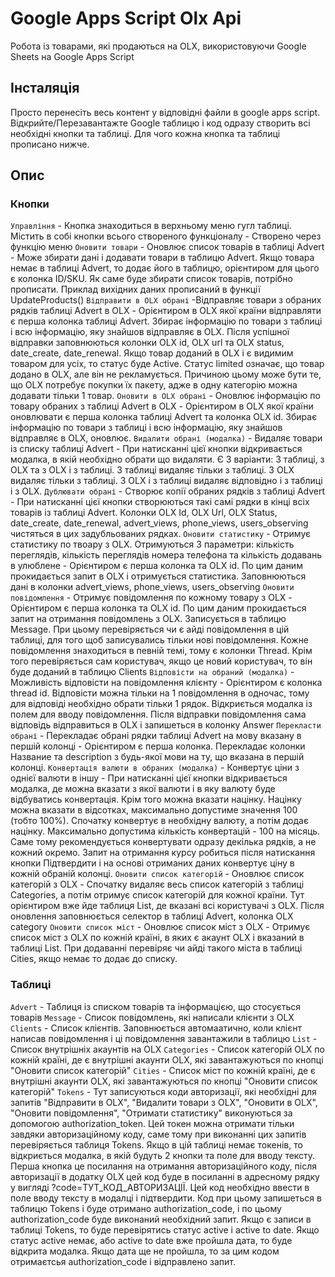 # Google Apps Script Olx Api
Робота із товарами, які продаються на OLX, використовуючи Google Sheets на Google Apps Script

## Інсталяція
Просто перенесіть весь контент у відповідні файли в google apps script. Відкрийте/Перезавантажте Google таблицю і код одразу створить всі необхідні кнопки та таблиці. Для чого кожна кнопка та таблиці прописано нижче.

## Опис
### Кнопки
`Управління`
    - Кнопка знаходиться в верхньому меню гугл таблиці. Містить в собі кнопки всього створеного функціоналу
    - Створено через функцію меню
`Оновити товари`
    - Оновлює список товарів в таблиці Advert
    - Може збирати дані і додавати товари в таблицю Advert. Якщо товара немає в таблиці Advert, то додає його в таблицю, орієнтиром для цього є колонка ID/SKU. Як саме буде збирати список товарів, потрібно прописати. Приклад вихідних даних прописаний в функції UpdateProducts()
`Відправити в OLX обрані`
    -Відправляє товари з обраних рядків таблиці Advert в OLX
    - Орієнтиром в OLX якої країни відправляти є перша колонка таблиці Advert. Збирає інформацію по товари з таблиці і всю інформацію, яку знайшов відправляє в OLX. Після успішної відправки заповнюються колонки OLX id, OLX url та OLX status, date_create, date_renewal. Якщо товар доданий в OLX і є видимим товаром для усіх, то статус буде Active. Статус limited означає, що товар додано в OLX, але він не рекламується. Причиною цьому може бути те, що OLX потребує покупки їх пакету, адже в одну категорію можна додавати тільки 1 товар.
`Оновити в OLX обрані`
    - Оновлює інформацію по товару обраних з таблиці Advert в OLX
    - Орієнтиром в OLX якої країни оновлювати є перша колонка таблиці Advert та колонка OLX id. Збирає інформацію по товари з таблиці і всю інформацію, яку знайшов відправляє в OLX, оновлює.
`Видалити обрані (модалка)`
    - Видаляє товари із списку таблиці Advert
    - При натисканні цієї кнопки відкривається модалка, в якій необхідно обрати що видаляти. Є 3 варіанти: З таблиці, з OLX та з OLX і з таблиці. З таблиці видаляє тільки з таблиці. З OLX видаляє тільки з таблиці. З OLX і з таблиці видаляє відповідно і з таблиці і з OLX.
`Дублювати обрані`
    - Створює копії обраних рядків з таблиці Advert
    - При натисканні цієї кнопки створюються такі самі рядки в кінці всіх товарів із таблиці Advert. Колонки OLX Id, OLX Url, OLX Status, date_create, date_renewal, advert_views, phone_views, users_observing чистяться в цих задубльованих рядках.
`Оновити статистику`
    - Отримує статистику по твоару з OLX. Отримуються 3 параметри: кількість переглядів, кількість переглядів номера телефона та кількість додавань в улюблене
    - Орієнтиром є перша колонка та OLX id. По цим даним прокидається запит в OLX і отримується статистика. Заповнюються дані в колонки advert_views, phone_views, users_observing
`Оновити повідомлення`
    - Отримує повідомлення по кожному товару з OLX
    - Орієнтиром є перша колонка та OLX id. По цим даним прокидається запит на отримання повідомлень з OLX.  Записується в таблицю Message. При цьому перевіряється чи є айді повідомлення в цій таблиці, для того щоб записувались тільки нові повідомлення. Кожне повідомлення знаходиться в певній темі, тому є колонки Thread. Крім того перевіряється сам користувач, якщо це новий користувач, то він буде доданий в таблицю Clients
`Відповісти на обраний (модалка)`
    - Можливість відповісти на повідомлення клієнту
    - Орієнтиром є колонка thread id. Відповісти можна тільки на 1 повідомлення в одночас, тому для відповіді необхідно обрати тільки 1 рядок. Відкриється модалка із полем для вводу повідомлення. Після відправки повідомлення сама відповідь відправиться в OLX і запишеться в колонку Answer
`Перекласти обрані`
    - Перекладає обрані рядки таблиці Advert на мову вказану в першій колонці
    - Орієнтиром є перша колонка. Перекладає колонки Название та description з будь-якої мови на ту, що вказана в першій колонці.
`Конвертація валюти в обраних (модалка)`
    - Конвертує ціни з однієї валюти в іншу
    - При натисканні цієї кнопки відкривається модалка, де можна вказати з якої валюти і в яку валюту буде відбуватись конвертація. Крім того можна вказати  націнку. Націнку можна вказати в відсотках, максимально допустиме значення 100 (тобто 100%). Спочатку конвертує в необхідну валюту, а потім додає націнку. Максимально допустима кількість конвертацій - 100 на місяць. Саме тому рекомендується конвертувати одразу декілька рядків, а не кожний окремо. Запит на отримання курсу робиться після натискання кнопки Підтвердити і на основі отриманих даних конвертує ціну в кожній обраній колонці.
`Оновити список категорій`
    - Оновлює список категорій з OLX
    - Спочатку видаляє весь список категорій з таблиці Categories, а потім отримує список категорій для кожної країни. Тут орієнтиром вже йде таблиця List, де вказані всі користувачі з OLX. Після оновлення заповнюється селектор в таблиці Advert, колонка OLX category
`Оновити список міст`
    - Оновлює список міст з OLX
    - Отримує список міст з OLX по кожній країні, в яких є акаунт OLX і вказаний в таблиці List. При додаванні перевіряє чи айді такого міста в таблиці Cities, якщо немає то додає до списку.

### Таблиці
`Advert`
    - Таблиця із списком товарів та інформацією, що стосується товарів
`Message`
    - Список повідомлень, які написали клієнти з OLX
`Clients`
    - Список клієнтів. Заповнюється автомаатично, коли клієнт написав повідомлення і ці повідомлення завантажили в таблицю
`List`
    - Список внутрішніх акаунтів на OLX
`Categories`
    - Список категорій OLX по кожній країні, де є внутрішні акаунти OLX, які завантажуються по кнопці "Оновити список категорій"
`Cities`
    - Список міст по кожній країні, де є внутрішні акаунти OLX, які завантажуються по кнопці "Оновити список категорій"
`Tokens`
    - Тут записуються коди авторизації, які необхідні для запитів "Відправити в OLX", "Видалити товари з OLX", "Оновити в OLX", "Оновити повідомлення", "Отримати статистику" виконуються за допомогою authorization_token. Цей токен можна отримати тільки завдяки авторизаційному коду, саме тому при виконанні цих запитів перевіряється таблиця Tokens. Якщо в цій таблиці немає токенів, то відкриється модалка, в якій будуть 2 кнопки та поле для вводу тексту. Перша кнопка це посилання на отримання авторизаційного коду, після авторизації в додатку OLX цей код буде в посиланні в адресному рядку у вигляді ?code=ТУТ_КОД_АВТОРИЗАЦІЇ. Цей код необхідно ввести в поле вводу тексту в модалці і підтвердити. Код при цьому запишеться в таблицю Tokens і буде отримано authorization_code, і по цьому authorization_code буде виконаний необхідний запит. Якщо є записи в таблиці Tokens, то буде перевірятись статус active і active to date. Якщо статус active немає, або active to date вже пройшла дата, то буде відкрита модалка. Якщо дата ще не пройшла, то за цим кодом отримаєтсья authorization_code і відправлено запит.
